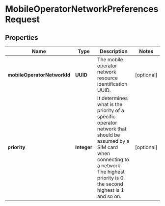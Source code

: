 

# MobileOperatorNetworkPreferencesRequest


## Properties

Name | Type | Description | Notes
------------ | ------------- | ------------- | -------------
**mobileOperatorNetworkId** | **UUID** | The mobile operator network resource identification UUID. |  [optional]
**priority** | **Integer** | It determines what is the priority of a specific operator network that should be assumed by a SIM card when connecting to a network. The highest priority is 0, the second highest is 1 and so on. |  [optional]




